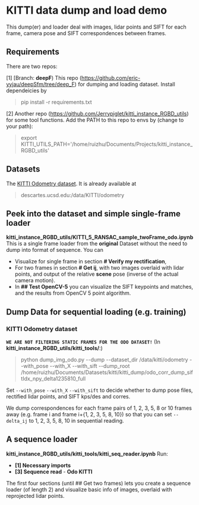 # KITTI data dump and load demo
This dump(er) and loader deal with images, lidar points and SIFT for each frame, camera pose and SIFT correspondences between frames.
## Requirements
There are two repos:

[1] [Branch: **deepF**) This repo (https://github.com/eric-yyjau/deepSfm/tree/deep_F) for dumping and loading dataset.
Install dependeicies by
> pip install -r requirements.txt

[2] Another repo (https://github.com/Jerrypiglet/kitti_instance_RGBD_utils) for some tool functions. Add the PATH to this repo to envs by (change to your path):
> export KITTI_UTILS_PATH='/home/ruizhu/Documents/Projects/kitti_instance_RGBD_utils'

## Datasets
The [KITTI Odometry dataset](http://www.cvlibs.net/datasets/kitti/eval_odometry.php). It is already available at 
> descartes.ucsd.edu:/data/KITTI/odometry

## Peek into the dataset and simple single-frame loader
**kitti_instance_RGBD_utils/KITTI_5_RANSAC_sample_twoFrame_odo.ipynb**
This is a single frame loader from the **original** Dataset without the need to dump into format of sequence. You can 

- Visualize for single frame in section **# Verify my rectification**, 
- For two frames in section **# Get ij**, with two images overlaid with lidar points, and output of the relative **scene** pose (inverse of the actual camera motion).
- In **## Test OpenCV-5** you can visualize the SIFT keypoints and matches, and the results from OpenCV 5 point algorithm.

## Dump Data for sequential loading (e.g. training)
<!--### KITTI RAW dataset
> python dump_img_raw.py --dump --dataset_dir /data/kitti/raw --with_pose --with_X --with_sift --static_frames_file /home/ruizhu/Documents/Projects/SfmLearner-Pytorch/data/static_frames.txt --test_scene_file /home/ruizhu/Documents/Projects/SfmLearner-Pytorch/data/test_scenes.txt  --dump_root /home/ruizhu/Documents/Datasets/kitti/kitti_dump/corr_dump_siftIdx_npy_speed05_delta1235 --num_threads=1

Set ``--with_pose`` ``--with_X`` ``--with_sift`` to decide whether to dump pose files, rectified lidar points, and SIFT kps/des and corres.

Set the ``--static_frames_file`` and ``--test_scene_file`` to where your static frames file and test scene file is. You can acquire them from https://github.com/ClementPinard/SfmLearner-Pytorch.

By default, we use frames excluded from the ``static_frames_file`` and also with a speed of no more than 0.5m/s. Also we dump correspondences for each frame pairs of 1, 2, 3, or 5 frames away (e.g. frame i and frame i+{1, 2, 3, 5}) so that you can set ``--delta_ij`` to 1, 2, 3, 5 in sequential reading.-->

### KITTI Odometry dataset
**``WE ARE NOT FILTERING STATIC FRAMES FOR THE ODO DATASET!``**
(In **kitti_instance_RGBD_utils/kitti_tools/**:)
> python dump_img_odo.py --dump --dataset_dir /data/kitti/odometry --with_pose --with_X --with_sift --dump_root /home/ruizhu/Documents/Datasets/kitti/kitti_dump/odo_corr_dump_siftIdx_npy_delta1235810_full

Set ``--with_pose`` ``--with_X`` ``--with_sift`` to decide whether to dump pose files, rectified lidar points, and SIFT kps/des and corres.

We dump correspondences for each frame pairs of 1, 2, 3, 5, 8 or 10 frames away (e.g. frame i and frame i+{1, 2, 3, 5, 8, 10}) so that you can set ``--delta_ij`` to 1, 2, 3, 5, 8, 10 in sequential reading.

## A sequence loader
**kitti_instance_RGBD_utils/kitti_tools/kitti_seq_reader.ipynb**
Run:
- **[1] Necessary imports**
- **[3] Sequence read** - **Odo KITTI**

The first four sections (until ## Get two frames) lets you create a sequence loader (of length 2) and visualize basic info of images, overlaid with reprojected lidar points. 


<!--## Loader
Run the sections [1] and [3] in `kitti_seq_reader.ipynb` for a demo of sequential read. It will throw warnings if certain files are not found. Also you can run the second box in [3] for a visualization of the image, lidar points, and SIFT matches.
-->
